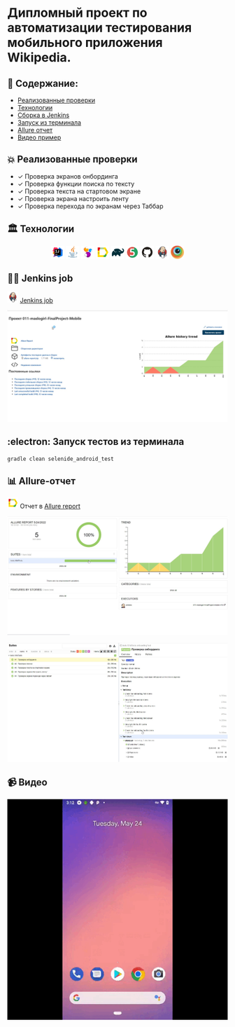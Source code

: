 # Дипломный проект по автоматизации тестирования мобильного приложения Wikipedia. 

## :memo: Содержание:

- [Реализованные проверки](#boom-Реализованные-проверки)
- [Технологии](#classical_building-Технологии)
- [Сборка в Jenkins](#man_cook-Jenkins-job)
- [Запуск из терминала](#electron-Запуск-тестов-из-терминала)
- [Allure отчет](#bar_chart-Allure-отчет)
- [Видео пример](#video_camera-Видео)


## :boom: Реализованные проверки

- ✓ Проверка экранов онбординга
- ✓ Проверка функции поиска по тексту
- ✓ Проверка текста на стартовом экране
- ✓ Проверка экрана настроить ленту
- ✓ Проверка перехода по экранам через Таббар

## :classical_building: Технологии

<p align="center">
<img width="6%" title="Idea" src="images/logo/Idea.svg">
<img width="6%" title="Java" src="images/logo/Java.svg">
<img width="6%" title="Selenide" src="images/logo/Selenide.svg">
<img width="6%" title="Allure Report" src="images/logo/Allure.svg">
<img width="6%" title="Gradle" src="images/logo/Gradle.svg">
<img width="6%" title="JUnit5" src="images/logo/Junit5.svg">
<img width="6%" title="GitHub" src="images/logo/GitHub.svg">
<img width="6%" title="Jenkins" src="images/logo/Jenkins.svg">
<img width="6%" title="Browserstack" src="images/logo/browserstack-icon.svg">
</p>

## :man_cook: Jenkins job
<img src="images/logo/Jenkins.svg" width="25" height="25"  alt="Jenkins"/></a>  <a target="_blank" href="https://jenkins.autotests.cloud/job/011-maslogirl-FinalProject-Mobile/">Jenkins job</a>
<p align="center">
<a href="https://jenkins.autotests.cloud/job/011-maslogirl-FinalProject-Mobile/"><img src="images/screen/jenkins.jpg" alt="Jenkins"/></a>
</p>

## :electron: Запуск тестов из терминала

```
gradle clean selenide_android_test
```

## :bar_chart: Allure-отчет
<img src="images/logo/Allure.svg" width="25" height="25"  alt="Allure"/></a> Отчет в <a target="_blank" href="https://jenkins.autotests.cloud/job/011-maslogirl-FinalProject-Mobile/10/allure/">Allure report</a>
<p align="center">
<a href="https://jenkins.autotests.cloud/job/011-maslogirl-FinalProject-Mobile/10/allure/"><img src="images/screen/allure1.jpg" alt="Jenkins"/></a>
</p>
<p align="center">
<a href="https://jenkins.autotests.cloud/job/011-maslogirl-FinalProject-Mobile/10/allure/"><img src="images/screen/allure2.jpg" alt="Jenkins"/></a>
</p>

## :video_camera: Видео
<p align="center">
<img src="/images/screen/7d4be9ebd8c1f29a8a90efcb29c41ed5381734c5.gif" alt="video"/></a>
</p>
